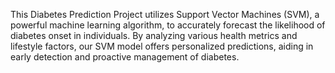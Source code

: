 This Diabetes Prediction Project utilizes Support Vector Machines (SVM), a powerful machine learning algorithm, to accurately forecast the likelihood of diabetes onset in individuals. By analyzing various health metrics and lifestyle factors, our SVM model offers personalized predictions, aiding in early detection and proactive management of diabetes.
